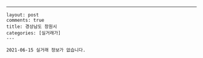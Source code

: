 ---
    layout: post
    comments: true
    title: 경상남도 창원시
    categories: [실거래가]
    ---

    2021-06-15 실거래 정보가 없습니다.

    